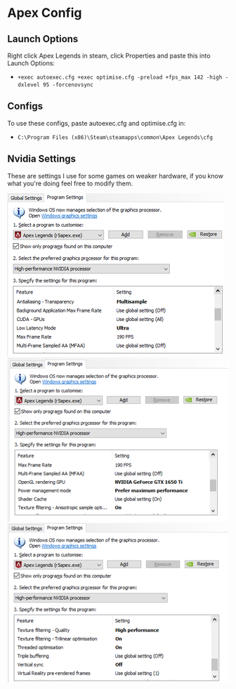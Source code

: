 # Apex Config

## Launch Options

Right click Apex Legends in steam, click Properties and paste this into Launch Options:
- `+exec autoexec.cfg +exec optimise.cfg -preload +fps_max 142 -high -dxlevel 95 -forcenovsync`

## Configs

To use these configs, paste autoexec.cfg and optimise.cfg in:
- `C:\Program Files (x86)\Steam\steamapps\common\Apex Legends\cfg`

## Nvidia Settings
These are settings I use for some games on weaker hardware, if you know what you're doing feel free to modify them.

![Apex1](Images/apex1.png)
![Apex2](Images/apex2.png)
![Apex3](Images/apex3.png)
